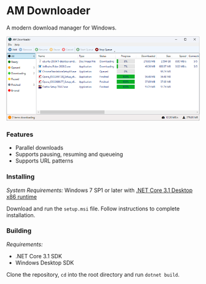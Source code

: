 # AM Downloader

A modern download manager for Windows.

![Screenshot](https://github.com/antikmozib/AM-Downloader/blob/master/Screenshot.png?raw=true)

<h3>Features</h3>

* Parallel downloads
* Supports pausing, resuming and queueing
* Supports URL patterns

<h3>Installing</h3>

_System Requirements:_ Windows 7 SP1 or later with [.NET Core 3.1 Desktop x86 runtime](https://dotnet.microsoft.com/download/dotnet-core/current/runtime)

Download and run the `setup.msi` file. Follow instructions to complete installation.

<h3>Building</h3>

_Requirements:_ 
* .NET Core 3.1 SDK
* Windows Desktop SDK

Clone the repository, `cd` into the root directory and run `dotnet build`.
